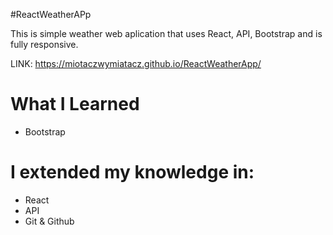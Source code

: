 #ReactWeatherAPp

This is simple weather web aplication that uses React, API, Bootstrap and is fully responsive. 

LINK: https://miotaczwymiatacz.github.io/ReactWeatherApp/

# What I Learned
* Bootstrap

#  I extended my knowledge in:
* React
* API
* Git & Github
